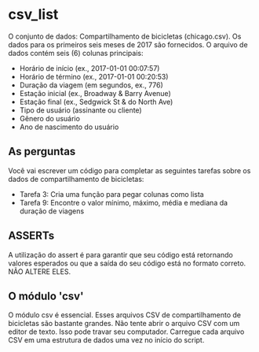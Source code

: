 # csv_list

O conjunto de dados: Compartilhamento de bicicletas (chicago.csv).
Os dados para os primeiros seis meses de 2017 são fornecidos. O arquivo de dados contém seis (6) colunas principais:

* Horário de início (ex., 2017-01-01 00:07:57)
* Horário de término (ex., 2017-01-01 00:20:53)
* Duração da viagem (em segundos, ex., 776)
* Estação inicial (ex., Broadway & Barry Avenue)
* Estação final (ex., Sedgwick St & do North Ave)
* Tipo de usuário (assinante ou cliente)
* Gênero do usuário
* Ano de nascimento do usuário

## As perguntas
Você vai escrever um código para completar as seguintes tarefas sobre os dados de compartilhamento de bicicletas:

* Tarefa 3: Cria uma função para pegar colunas como lista
* Tarefa 9: Encontre o valor mínimo, máximo, média e mediana da duração de viagens


## ASSERTs
A utilização do assert é para garantir que seu código está retornando valores esperados ou que a saída do seu código está no formato correto. NÃO ALTERE ELES.

## O módulo 'csv'
O módulo csv é essencial. Esses arquivos CSV de compartilhamento de bicicletas são bastante grandes.
Não tente abrir o arquivo CSV com um editor de texto. Isso pode travar seu computador.
Carregue cada arquivo CSV em uma estrutura de dados uma vez no início do script.



